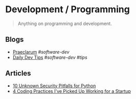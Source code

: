 # Development / Programming

> Anything on programming and development.

## Blogs

- [Praeclarum](https://praeclarum.org/) *#software-dev*
- [Daily Dev Tips](https://h.daily-dev-tips.com/) *#software-dev* *#tips*

## Articles

- [10 Unknown Security Pitfalls for Python](https://blog.sonarsource.com/10-unknown-security-pitfalls-for-python)
- [4 Coding Practices I've Picked Up Working for a Startup](https://hackernoon.com/4-coding-practices-ive-picked-up-working-for-a-startup?source=rss)
